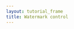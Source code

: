 ```yaml
---
layout: tutorial_frame
title: Watermark control
---
```

<script type='text/javascript'>
	var map = L.map('map', {
		center: [40, 0],
		zoom: 1
	});

	var positron = L.tileLayer('http://{s}.basemaps.cartocdn.com/light_all/{z}/{x}/{y}.png', {
		attribution: "CartoDB"
	}).addTo(map);

	L.Control.Watermark = L.Control.extend({
		onAdd: function(map) {
			var img = L.DomUtil.create('img');
			
			img.src = '../../docs/images/logo.png';
			img.style.width = '200px';
			
			return img;
		},
		
		onRemove: function(map) {
			// Nothing to do here
		}
	});

	L.control.watermark = function(opts) {
		return new L.Control.Watermark(opts);
	}
	
	L.control.watermark({ position: 'bottomleft' }).addTo(map);
	
</script>
